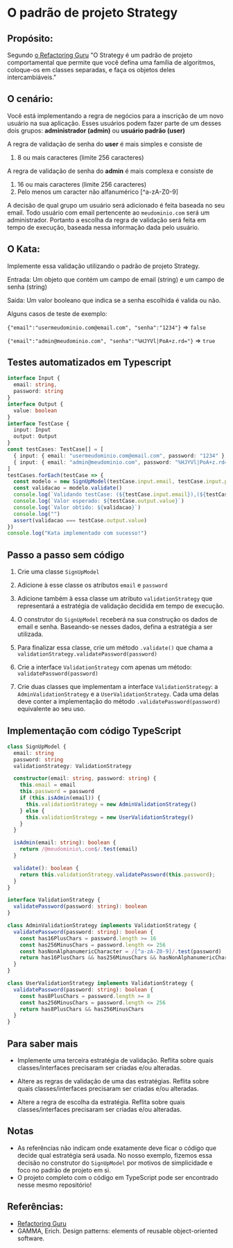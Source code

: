 # O padrão de projeto Strategy

## Propósito:

Segundo [o Refactoring Guru][refactoring-guru] "O Strategy é um padrão de projeto comportamental que permite que você defina uma família de algoritmos, coloque-os em classes separadas, e faça os objetos deles intercambiáveis."

## O cenário:

Você está implementando a regra de negócios para a inscrição de um novo usuário na sua aplicação. Esses usuários podem fazer parte de um desses dois grupos: **administrador (admin)** ou **usuário padrão (user)**

A regra de validação de senha do **user** é mais simples e consiste de

1. 8 ou mais caracteres (limite 256 caracteres)

A regra de validação de senha do **admin** é mais complexa e consiste de

1. 16 ou mais caracteres (limite 256 caracteres)
1. Pelo menos um caracter não alfanumérico [^a-zA-Z0-9]

A decisão de qual grupo um usuário será adicionado é feita baseada no seu email. Todo usuário com email pertencente ao `meudominio.com` será um administrador. Portanto a escolha da regra de validação será feita em tempo de execução, baseada nessa informação dada pelo usuário.

## O Kata:

Implemente essa validação utilizando o padrão de projeto Strategy.

Entrada: Um objeto que contém um campo de email (string) e um campo de senha (string)

Saída: Um valor booleano que indica se a senha escolhida é valida ou não.

Alguns casos de teste de exemplo:

`{"email":"usermeudominio.com@email.com", "senha":"1234"}` => `false`

`{"email":"admin@meudominio.com", "senha":"%HJYVl|PoA+z.rd="}` => `true`

## Testes automatizados em Typescript

```typescript
interface Input {
  email: string,
  password: string
}
interface Output {
  value: boolean
}
interface TestCase {
  input: Input
  output: Output
}
const testCases: TestCase[] = [
  { input: { email: "usermeudominio.com@email.com", password: "1234" }, output: { value: false } },
  { input: { email: "admin@meudominio.com", password: "%HJYVl|PoA+z.rd=" }, output: { value: true } }
]
testCases.forEach(testCase => {
  const modelo = new SignUpModel(testCase.input.email, testCase.input.password)
  const validacao = modelo.validate()
  console.log(`Validando testCase: (${testCase.input.email}),(${testCase.input.password})`)
  console.log(`Valor esperado: ${testCase.output.value}`)
  console.log(`Valor obtido: ${validacao}`)
  console.log("")
  assert(validacao === testCase.output.value)
})
console.log("Kata implementado com sucesso!")
```

## Passo a passo sem código

1. Crie uma classe `SignUpModel`

1. Adicione à esse classe os atributos `email` e `password`

1. Adicione também à essa classe um atributo `validationStrategy` que representará a estratégia de validação decidida em tempo de execução.

1. O construtor do `SignUpModel` receberá na sua construção os dados de email e senha. Baseando-se nesses dados, defina a estratégia a ser utilizada.

1. Para finalizar essa classe, crie um método `.validate()` que chama a `validationStrategy.validatePassword(password)`

1. Crie a interface `ValidationStrategy` com apenas um método: `validatePassword(password)`

1. Crie duas classes que implementam a interface `ValidationStrategy`: a `AdminValidationStrategy` e a `UserValidationStrategy`. Cada uma delas deve conter a implementação do método `.validatePassword(password)` equivalente ao seu uso.

## Implementação com código TypeScript

```typescript
class SignUpModel {
  email: string
  password: string
  validationStrategy: ValidationStrategy

  constructor(email: string, password: string) {
    this.email = email
    this.password = password
    if (this.isAdmin(email)) {
      this.validationStrategy = new AdminValidationStrategy()
    } else {
      this.validationStrategy = new UserValidationStrategy()
    }
  }

  isAdmin(email: string): boolean {
    return /@meudominio\.com$/.test(email)
  }

  validate(): boolean {
    return this.validationStrategy.validatePassword(this.password);
  }
}

interface ValidationStrategy {
  validatePassword(password: string): boolean
}

class AdminValidationStrategy implements ValidationStrategy {
  validatePassword(password: string): boolean {
    const has16PlusChars = password.length >= 16
    const has256MinusChars = password.length <= 256
    const hasNonAlphanumericCharacter = /[^a-zA-Z0-9]/.test(password)
    return has16PlusChars && has256MinusChars && hasNonAlphanumericCharacter
  }
}

class UserValidationStrategy implements ValidationStrategy {
  validatePassword(password: string): boolean {
    const has8PlusChars = password.length >= 8
    const has256MinusChars = password.length <= 256
    return has8PlusChars && has256MinusChars
  }
}
```


## Para saber mais

* Implemente uma terceira estratégia de validação. Reflita sobre quais classes/interfaces precisaram ser criadas e/ou alteradas. 

* Altere as regras de validação de uma das estratégias. Reflita sobre quais classes/interfaces precisaram ser criadas e/ou alteradas. 

* Altere a regra de escolha da estratégia. Reflita sobre quais classes/interfaces precisaram ser criadas e/ou alteradas. 


## Notas

* As referências não indicam onde exatamente deve ficar o código que decide qual estratégia será usada. No nosso exemplo, fizemos essa decisão no construtor do `SignUpModel` por motivos de simplicidade e foco no padrão de projeto em si.
* O projeto completo com o código em TypeScript pode ser encontrado nesse mesmo repositório!

## Referências:

* [Refactoring Guru][refactoring-guru]
* GAMMA, Erich. Design patterns: elements of reusable object-oriented software.

[refactoring-guru]: https://refactoring.guru/pt-br/design-patterns/strategy